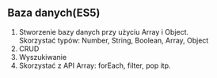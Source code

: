 Baza danych(ES5)
----

1. Stworzenie bazy danych przy użyciu Array i Object. <br/> 
   Skorzystać typów: Number, String, Boolean, Array, Object
2. CRUD
3. Wyszukiwanie
4. Skorzystać z API Array: forEach, filter, pop itp.